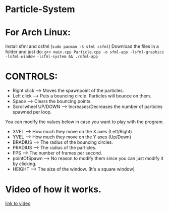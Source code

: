 # Particle-System
# For Arch Linux:
Install sfml and csfml (`sudo pacman -S sfml csfml`)
  Download the files in a folder and just do:
`g++ main.cpp Particle.cpp -o sfml-app -lsfml-graphics -lsfml-window -lsfml-system && ./sfml-app`

# CONTROLS:
* Right click         --> Moves the spawnpoint of the particles.
* Left click          --> Puts a bouncing circle. Particles will bounce on them.
* Space               --> Clears the bouncing points.
* Scrollwheel UP/DOWN --> Increases/Decreases the number of particles spawned per loop.

You can modify the values below in case you want to play with the program.
* XVEL          --> How much they move on the X axes (Left/Right)
* YVEL          --> How much they move on the Y axes (Up/Down)
* BRADIUS       --> The radius of the bouncing circles.
* PRADIUS       --> The radius of the particles.
* FPS           --> The number of frames per second.
* pointOfSpawn  --> No reason to modify them since you can just modify it by clicking.
* HEIGHT        --> The size of the window. (It's a square window)

# Video of how it works.
[link to video](https://streamable.com/x41q5)

